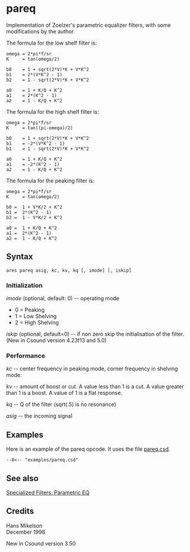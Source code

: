 <!--
id:pareq
category:Signal Modifiers:Specialized Filters
-->
# pareq
Implementation of Zoelzer's parametric equalizer filters, with some modifications by the author.

The formula for the low shelf filter is:

```
omega = 2*pi*f/sr
K     = tan(omega/2)

b0    = 1 + sqrt(2*V)*K + V*K^2
b1    = 2*(V*K^2 - 1)
b2    = 1 - sqrt(2*V)*K + V*K^2

a0    = 1 + K/Q + K^2
a1    = 2*(K^2 - 1)
a2    = 1 - K/Q + K^2
```

The formula for the high shelf filter is:

```
omega = 2*pi*f/sr
K     = tan((pi-omega)/2)

b0    = 1 + sqrt(2*V)*K + V*K^2
b1    = -2*(V*K^2 - 1)
b1    = 1 - sqrt(2*V)*K + V*K^2

a0    = 1 + K/Q + K^2
a1    = -2*(K^2 - 1)
a2    = 1 - K/Q + K^2
```

The formula for the peaking filter is:

```
omega = 2*pi*f/sr
K     = tan(omega/2)

b0 =  1 + V*K/2 + K^2
b1 =  2*(K^2 - 1)
b2 =  1 - V*K/2 + K^2

a0 =  1 + K/Q + K^2
a1 =  2*(K^2 - 1)
a2 =  1 - K/Q + K^2
```

## Syntax
``` csound-orc
ares pareq asig, kc, kv, kq [, imode] [, iskip]
```

### Initialization

_imode_ (optional, default: 0) -- operating mode

*  0 = Peaking
*  1 = Low Shelving
*  2 = High Shelving

_iskip_ (optional, default=0) -- if non zero skip the initialisation of the filter. (New in Csound version 4.23f13 and 5.0)

### Performance

_kc_ -- center frequency in peaking mode, corner frequency in shelving mode.

_kv_ -- amount of boost or cut. A value less than 1 is a cut. A value greater than 1 is a boost. A value of 1 is a flat response.

_kq_ -- Q of the filter (sqrt(.5) is no resonance)

_asig_ -- the incoming signal

## Examples

Here is an example of the pareq opcode. It uses the file [pareq.csd](../../examples/pareq.csd).

``` csound-csd title="Example of the pareq opcode." linenums="1"
--8<-- "examples/pareq.csd"
```

## See also

[Specialized Filters: Parametric EQ](../../sigmod/speciali)

## Credits

Hans Mikelson<br>
December 1998<br>

New in Csound version 3.50
